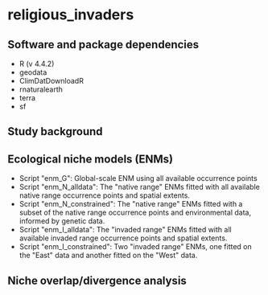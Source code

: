 # religious_invaders

## Software and package dependencies
- R (v 4.4.2)
- geodata
- ClimDatDownloadR
- rnaturalearth
- terra
- sf

## Study background


## Ecological niche models (ENMs)
- Script "enm_G": Global-scale ENM using all available occurrence points
- Script "enm_N_alldata": The "native range" ENMs fitted with all available native range occurrence points and spatial extents.
- Script "enm_N_constrained": The "native range" ENMs fitted with a subset of the native range occurrence points and environmental data, informed by genetic data.
- Script "enm_I_alldata": The "invaded range" ENMs fitted with all available invaded range occurrence points and spatial extents.
- Script "enm_I_constrained": Two "invaded range" ENMs, one fitted on the "East" data and another fitted on the "West" data.

## Niche overlap/divergence analysis